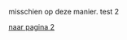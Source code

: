 misschien op deze manier.
test 2


[naar pagina 2](https://https://maetempels.github.io/MAE-gf/docs/pagina%202.md)
